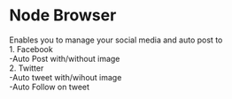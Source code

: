 # Node Browser


Enables you to manage your social media and auto post to    
	1. Facebook  
	  -Auto Post with/without image  
	2. Twitter  
	  -Auto tweet with/wihout image  
	  -Auto Follow on tweet
